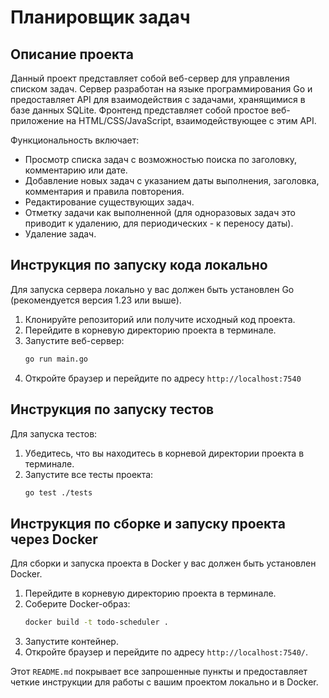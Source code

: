 # Планировщик задач 

## Описание проекта

Данный проект представляет собой веб-сервер для управления списком задач. Сервер разработан на языке программирования Go и предоставляет API для взаимодействия с задачами, хранящимися в базе данных SQLite. Фронтенд представляет собой простое веб-приложение на HTML/CSS/JavaScript, взаимодействующее с этим API.

Функциональность включает:
- Просмотр списка задач с возможностью поиска по заголовку, комментарию или дате.
- Добавление новых задач с указанием даты выполнения, заголовка, комментария и правила повторения.
- Редактирование существующих задач.
- Отметку задачи как выполненной (для одноразовых задач это приводит к удалению, для периодических - к переносу даты).
- Удаление задач.

## Инструкция по запуску кода локально

Для запуска сервера локально у вас должен быть установлен Go (рекомендуется версия 1.23 или выше).

1.  Клонируйте репозиторий или получите исходный код проекта.
2.  Перейдите в корневую директорию проекта в терминале.
3.  Запустите веб-сервер:
    ```bash
    go run main.go
    ```
5.  Откройте браузер и перейдите по адресу `http://localhost:7540` 

## Инструкция по запуску тестов

Для запуска тестов:

1.  Убедитесь, что вы находитесь в корневой директории проекта в терминале.
2.  Запустите все тесты проекта:
    ```bash
    go test ./tests
    ```
## Инструкция по сборке и запуску проекта через Docker

Для сборки и запуска проекта в Docker у вас должен быть установлен Docker.

1.  Перейдите в корневую директорию проекта в терминале.
2.  Соберите Docker-образ:
    ```bash
    docker build -t todo-scheduler .
    ```
3.  Запустите контейнер. 
4.  Откройте браузер и перейдите по адресу `http://localhost:7540/`.

Этот `README.md` покрывает все запрошенные пункты и предоставляет четкие инструкции для работы с вашим проектом локально и в Docker.

